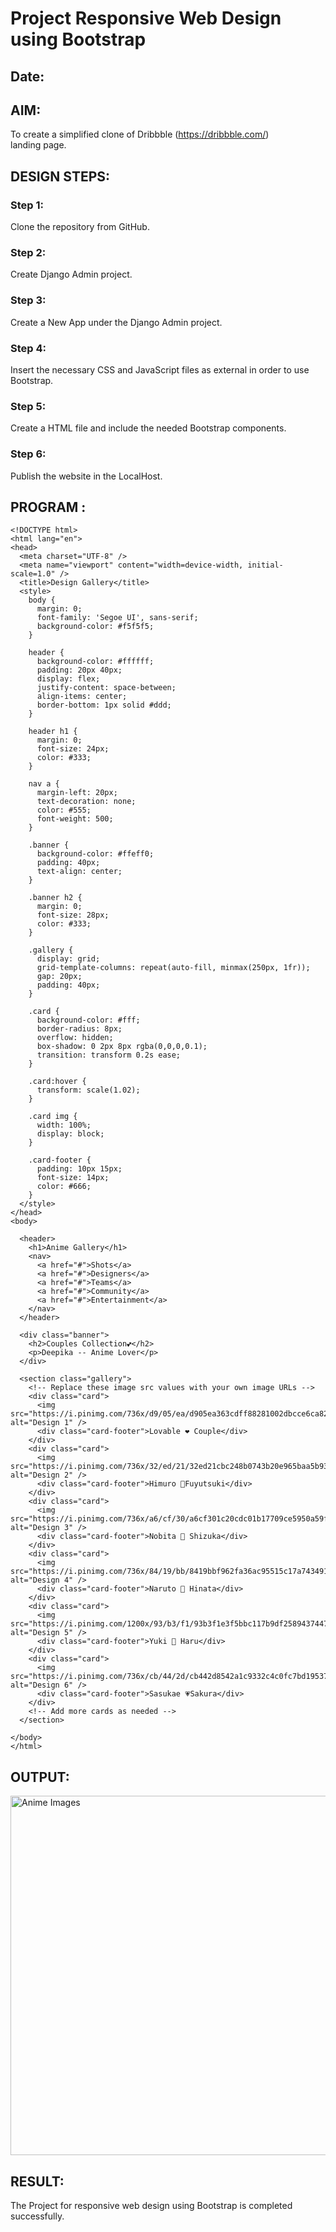 # Project Responsive Web Design using Bootstrap
## Date:

## AIM:
To create a simplified clone of Dribbble (https://dribbble.com/) landing page.


## DESIGN STEPS:

### Step 1:
Clone the repository from GitHub.

### Step 2:
Create Django Admin project.

### Step 3:
Create a New App under the Django Admin project.

### Step 4:
Insert the necessary CSS and JavaScript files as external in order to use Bootstrap.

### Step 5:
Create a HTML file and include the needed Bootstrap components.

### Step 6:
Publish the website in the LocalHost.

## PROGRAM :
```
<!DOCTYPE html>
<html lang="en">
<head>
  <meta charset="UTF-8" />
  <meta name="viewport" content="width=device-width, initial-scale=1.0" />
  <title>Design Gallery</title>
  <style>
    body {
      margin: 0;
      font-family: 'Segoe UI', sans-serif;
      background-color: #f5f5f5;
    }

    header {
      background-color: #ffffff;
      padding: 20px 40px;
      display: flex;
      justify-content: space-between;
      align-items: center;
      border-bottom: 1px solid #ddd;
    }

    header h1 {
      margin: 0;
      font-size: 24px;
      color: #333;
    }

    nav a {
      margin-left: 20px;
      text-decoration: none;
      color: #555;
      font-weight: 500;
    }

    .banner {
      background-color: #ffeff0;
      padding: 40px;
      text-align: center;
    }

    .banner h2 {
      margin: 0;
      font-size: 28px;
      color: #333;
    }

    .gallery {
      display: grid;
      grid-template-columns: repeat(auto-fill, minmax(250px, 1fr));
      gap: 20px;
      padding: 40px;
    }

    .card {
      background-color: #fff;
      border-radius: 8px;
      overflow: hidden;
      box-shadow: 0 2px 8px rgba(0,0,0,0.1);
      transition: transform 0.2s ease;
    }

    .card:hover {
      transform: scale(1.02);
    }

    .card img {
      width: 100%;
      display: block;
    }

    .card-footer {
      padding: 10px 15px;
      font-size: 14px;
      color: #666;
    }
  </style>
</head>
<body>

  <header>
    <h1>Anime Gallery</h1>
    <nav>
      <a href="#">Shots</a>
      <a href="#">Designers</a>
      <a href="#">Teams</a>
      <a href="#">Community</a>
      <a href="#">Entertainment</a>
    </nav>
  </header>

  <div class="banner">
    <h2>Couples Collection💕</h2>
    <p>Deepika -- Anime Lover</p>
  </div>

  <section class="gallery">
    <!-- Replace these image src values with your own image URLs -->
    <div class="card">
      <img src="https://i.pinimg.com/736x/d9/05/ea/d905ea363cdff88281002dbcce6ca82e.jpg" alt="Design 1" />
      <div class="card-footer">Lovable ❤️ Couple</div>
    </div>
    <div class="card">
      <img src="https://i.pinimg.com/736x/32/ed/21/32ed21cbc248b0743b20e965baa5b931.jpg" alt="Design 2" />
      <div class="card-footer">Himuro 💖Fuyutsuki</div>
    </div>
    <div class="card">
      <img src="https://i.pinimg.com/736x/a6/cf/30/a6cf301c20cdc01b17709ce5950a59f3.jpg" alt="Design 3" />
      <div class="card-footer">Nobita 💛 Shizuka</div>
    </div>
    <div class="card">
      <img src="https://i.pinimg.com/736x/84/19/bb/8419bbf962fa36ac95515c17a7434918.jpg" alt="Design 4" />
      <div class="card-footer">Naruto 💌 Hinata</div>
    </div>
    <div class="card">
      <img src="https://i.pinimg.com/1200x/93/b3/f1/93b3f1e3f5bbc117b9df2589437447cb.jpg" alt="Design 5" />
      <div class="card-footer">Yuki 🩶 Haru</div>
    </div>
    <div class="card">
      <img src="https://i.pinimg.com/736x/cb/44/2d/cb442d8542a1c9332c4c0fc7bd19537b.jpg" alt="Design 6" />
      <div class="card-footer">Sasukae 💗Sakura</div>
    </div>
    <!-- Add more cards as needed -->
  </section>

</body>
</html>

```

## OUTPUT:
<img width="1365" height="575" alt="Anime Images" src="https://github.com/user-attachments/assets/f7a3ddbb-ec95-4d8f-932d-ffe2ea4888ec" />


## RESULT:
The Project for responsive web design using Bootstrap is completed successfully.
